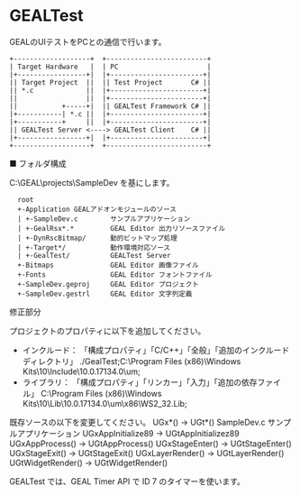 # GEALTest
GEALのUIテストをPCとの通信で行います。

~~~
+-------------------+  +-------------------------+
| Target Hardware   |  | PC                      |
|+-----------------+|  |+-----------------------+|
|| Target Project  ||  || Test Project       C# ||
|| *.c             ||  |+-----------------------+|
||                 ||  |+-----------------------+|
||           +-----+|  || GEALTest Framework C# ||
|+-----------| *.c ||  |+-----------------------+|
|+-----------+     ||  |+-----------------------+|
|| GEALTest Server <----> GEALTest Client    C# ||
|+-----------------+|  |+-----------------------+|
+-------------------+  +-------------------------+
~~~

■ フォルダ構成

C:\GEAL\projects\SampleDev を基にします。

~~~
  root
  +-Application GEALアドオンモジュールのソース
  | +-SampleDev.c        サンプルアプリケーション
  | +-GealRsx*.*         GEAL Editor 出力リソースファイル
  | +-DynRscBitmap/      動的ビットマップ処理
  | +-Target*/           動作環境対応ソース
  | +-GealTest/          GEALTest Server
  +-Bitmaps              GEAL Editor 画像ファイル
  +-Fonts                GEAL Editor フォントファイル
  +-SampleDev.geproj     GEAL Editor プロジェクト
  +-SampleDev.gestrl     GEAL Editor 文字列定義
~~~

修正部分

プロジェクトのプロパティに以下を追加してください。
* インクルード： 「構成プロパティ」「C/C++」「全般」「追加のインクルード ディレクトリ」
  ./GealTest;C:\Program Files (x86)\Windows Kits\10\Include\10.0.17134.0\um;
* ライブラリ： 「構成プロパティ」「リンカー」「入力」「追加の依存ファイル」
  C:\Program Files (x86)\Windows Kits\10\Lib\10.0.17134.0\um\x86\WS2_32.Lib;

既存ソースの以下を変更してください。 UGx*() -> UGt*()
SampleDev.c        サンプルアプリケーション
  UGxAppInitialize89  -> UGtAppInitializez89
  UGxAppProcess()     -> UGtAppProcess()
  UGxStageEnter()     -> UGtStageEnter()
  UGxStageExit()      -> UGtStageExit()
  UGxLayerRender()    -> UGtLayerRender()
  UGtWidgetRender()   -> UGtWidgetRender()

  GEALTest では、GEAL Timer API で ID 7 のタイマーを使います。
